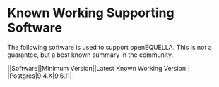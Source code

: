 # Known Working Supporting Software
The following software is used to support openEQUELLA.  This is not a guarantee, but a best known summary in the community.

||Software||Minimum Version||Latest Known Working Version||
|Postgres|9.4.X|9.6.11|

